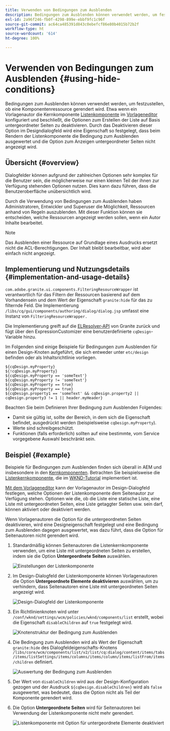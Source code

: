 ```yaml
---
title: Verwenden von Bedingungen zum Ausblenden
description: Bedingungen zum Ausblenden können verwendet werden, um festzustellen, ob eine Komponentenressource gerendert wird.
exl-id: 2a96f246-fb0f-4298-899e-ebbf9fc1c96f
source-git-commit: ac64ca485391d843c0ebefcf86e80b4015b72b2f
workflow-type: ht
source-wordcount: '614'
ht-degree: 100%

---
```


# Verwenden von Bedingungen zum Ausblenden {#using-hide-conditions}

Bedingungen zum Ausblenden können verwendet werden, um festzustellen, ob eine Komponentenressource gerendert wird. Etwa wenn ein Vorlagenautor die Kernkomponente [Listenkomponente](https://experienceleague.adobe.com/docs/experience-manager-core-components/using/components/list.html?lang=de) im [Vorlageneditor](/help/sites-cloud/authoring/features/templates.md) konfiguriert und beschließt, die Optionen zum Erstellen der Liste auf Basis untergeordneter Seiten zu deaktivieren. Durch das Deaktivieren dieser Option im Designdialogfeld wird eine Eigenschaft so festgelegt, dass beim Rendern der Listenkomponente die Bedingung zum Ausblenden ausgewertet und die Option zum Anzeigen untergeordneter Seiten nicht angezeigt wird.

## Übersicht {#overview}

Dialogfelder können aufgrund der zahlreichen Optionen sehr komplex für die Benutzer sein, die möglicherweise nur einen kleinen Teil der ihnen zur Verfügung stehenden Optionen nutzen. Dies kann dazu führen, dass die Benutzeroberfläche unübersichtlich wird.

Durch die Verwendung von Bedingungen zum Ausblenden haben Administratoren, Entwickler und Superuser die Möglichkeit, Ressourcen anhand von Regeln auszublenden. Mit dieser Funktion können sie entscheiden, welche Ressourcen angezeigt werden sollen, wenn ein Autor Inhalte bearbeitet.

>[!NOTE]
>
>Das Ausblenden einer Ressource auf Grundlage eines Ausdrucks ersetzt nicht die ACL-Berechtigungen. Der Inhalt bleibt bearbeitbar, wird aber einfach nicht angezeigt.

## Implementierung und Nutzungsdetails {#implementation-and-usage-details}

`com.adobe.granite.ui.components.FilteringResourceWrapper` ist verantwortlich für das Filtern der Ressourcen basierend auf dem Vorhandensein und dem Wert der Eigenschaft `granite:hide` für das zu filternde Feld. Die Implementierung `/libs/cq/gui/components/authoring/dialog/dialog.jsp` umfasst eine Instanz von `FilteringResourceWrapper.`

Die Implementierung greift auf die [ELResolver-API](https://helpx.adobe.com/de/experience-manager/6-5/sites/developing/using/reference-materials/granite-ui/api/jcr_root/libs/granite/ui/docs/server/el.html) von Granite zurück und fügt über den ExpressionCustomizer eine benutzerdefinierte `cqDesign`-Variable hinzu.

Im Folgenden sind einige Beispiele für Bedingungen zum Ausblenden für einen Design-Knoten aufgeführt, die sich entweder unter `etc/design` befinden oder als Inhaltsrichtlinie vorliegen.

```
${cqDesign.myProperty}
${!cqDesign.myProperty}
${cqDesign.myProperty == 'someText'}
${cqDesign.myProperty != 'someText'}
${cqDesign.myProperty == true}
${cqDesign.myProperty == true}
${cqDesign.property1 == 'someText' && cqDesign.property2 || cqDesign.property3 != 1 || header.myHeader}
```

Beachten Sie beim Definieren Ihrer Bedingung zum Ausblenden Folgendes:

* Damit sie gültig ist, sollte der Bereich, in dem sich die Eigenschaft befindet, ausgedrückt werden (beispielsweise `cqDesign.myProperty`).
* Werte sind schreibgeschützt.
* Funktionen (falls erforderlich) sollten auf eine bestimmte, vom Service vorgegebene Auswahl beschränkt sein.

## Beispiel {#example}

Beispiele für Bedingungen zum Ausblenden finden sich überall in AEM und insbesondere in den [Kernkomponenten](https://experienceleague.adobe.com/docs/experience-manager-core-components/using/introduction.html?lang=de). Betrachten Sie beispielsweise die [Listenkernkomponente](https://experienceleague.adobe.com/docs/experience-manager-core-components/using/components/list.html?lang=de), die im [WKND-Tutorial](/help/implementing/developing/introduction/develop-wknd-tutorial.md) implementiert ist.

[Mit dem Vorlageneditor](/help/sites-cloud/authoring/features/templates.md) kann der Vorlagenautor im Design-Dialogfeld festlegen, welche Optionen der Listenkomponente dem Seitenautor zur Verfügung stehen. Optionen wie die, ob die Liste eine statische Liste, eine Liste mit untergeordneten Seiten, eine Liste getaggter Seiten usw. sein darf, können aktiviert oder deaktiviert werden.

Wenn Vorlagenautoren die Option für die untergeordneten Seiten deaktivieren, wird eine Designeigenschaft festgelegt und eine Bedingung zum Ausblenden dagegen ausgewertet, was dazu führt, dass die Option für Seitenautoren nicht gerendert wird.

1. Standardmäßig können Seitenautoren die Listenkernkomponente verwenden, um eine Liste mit untergeordneten Seiten zu erstellen, indem sie die Option **Untergeordnete Seiten** auswählen.

   ![Einstellungen der Listenkomponente](assets/hide-conditions-list-settings.png)

1. Im Design-Dialogfeld der Listenkomponente können Vorlagenautoren die Option **Untergeordnete Elemente deaktivieren** auswählen, um zu verhindern, dass Seitenautoren eine Liste mit untergeordneten Seiten angezeigt wird.

   ![Design-Dialogfeld der Listenkomponente](assets/hide-conditions-list-design.png)

1. Ein Richtlinienknoten wird unter `/conf/wknd/settings/wcm/policies/wknd/components/list` erstellt, wobei die Eigenschaft `disableChildren` auf `true` festgelegt wird.

   ![Knotenstruktur der Bedingung zum Ausblenden](assets/hide-conditions-node-structure.png)

1. Die Bedingung zum Ausblenden wird als Wert der Eigenschaft `granite:hide` des Dialogfeldeigenschafts-Knotens `/libs/core/wcm/components/list/v2/list/cq:dialog/content/items/tabs/items/listSettings/items/columns/items/column/items/listFrom/items/children` definiert.

   ![Auswertung der Bedingung zum Ausblenden](assets/hide-conditions-evaluation.png)

1. Der Wert von `disableChildren` wird aus der Design-Konfiguration gezogen und der Ausdruck `${cqDesign.disableChildren}` wird als `false` ausgewertet, was bedeutet, dass die Option nicht als Teil der Komponente gerendert wird.

1. Die Option **Untergeordnete Seiten** wird für Seitenautoren bei Verwendung der Listenkomponente nicht mehr gerendert.

   ![Listenkomponente mit Option für untergeordnete Elemente deaktiviert](assets/hide-conditions-child-disabled.png)
